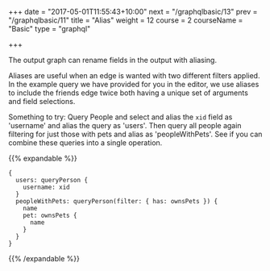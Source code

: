 +++
date = "2017-05-01T11:55:43+10:00"
next = "/graphqlbasic/13"
prev = "/graphqlbasic/11"
title = "Alias"
weight = 12
course = 2
courseName = "Basic"
type = "graphql"

+++

The output graph can rename fields in the output with aliasing.

Aliases are useful when an edge is wanted with two different filters applied. In
the example query we have provided for you in the editor, we use aliases to
include the friends edge twice both having a unique set of arguments and field
selections.

Something to try: Query People and select and alias the `xid` field as
'username' and alias the query as 'users'. Then query all people again filtering
for just those with pets and alias as 'peopleWithPets'. See if you can combine
these queries into a single operation.

{{% expandable %}}

```
{
  users: queryPerson {
    username: xid
  }
  peopleWithPets: queryPerson(filter: { has: ownsPets }) {
    name
    pet: ownsPets {
      name
    }
  }
}
```

{{% /expandable %}}
